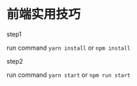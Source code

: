 <!--
 * @Author        : ryuusennka
 * @Date          : 2022-01-02 16:39:39
 * @LastEditors   : ryuusennka
 * @LastEditTime  : 2022-01-18 16:19:05
 * @FilePath      : /my-fe-project/readme.md
 * @Description   :
-->

# 前端实用技巧

step1

run command `yarn install` or `npm install`

step2

run command `yarn start` or `npm run start`
